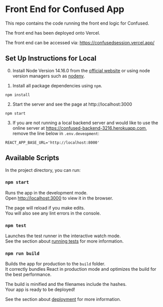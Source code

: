 # Front End for Confused App

This repo contains the code running the front end logic for Confused.

The front end has been deployed onto Vercel.

The front end can be accessed via: https://confusedsession.vercel.app/

## Set Up Instructions for Local

0. Install Node Version 14.16.0 from the [official website](https://nodejs.org/en/) or using node version managers such as [nodenv](https://www.npmjs.com/package/nodenv).

1. Install all package dependencies using `npm`.

```
npm install
```

2. Start the server and see the page at http://localhost:3000

```
npm start
```

3. If you are not running a local backend server and would like to use the online server at https://confused-backend-3216.herokuapp.com, remove the line below in `.env.deveopment`:

```
REACT_APP_BASE_URL='http://localhost:8000'
```

## Available Scripts

In the project directory, you can run:

### `npm start`

Runs the app in the development mode.\
Open [http://localhost:3000](http://localhost:3000) to view it in the browser.

The page will reload if you make edits.\
You will also see any lint errors in the console.

### `npm test`

Launches the test runner in the interactive watch mode.\
See the section about [running tests](https://facebook.github.io/create-react-app/docs/running-tests) for more information.

### `npm run build`

Builds the app for production to the `build` folder.\
It correctly bundles React in production mode and optimizes the build for the best performance.

The build is minified and the filenames include the hashes.\
Your app is ready to be deployed!

See the section about [deployment](https://facebook.github.io/create-react-app/docs/deployment) for more information.
